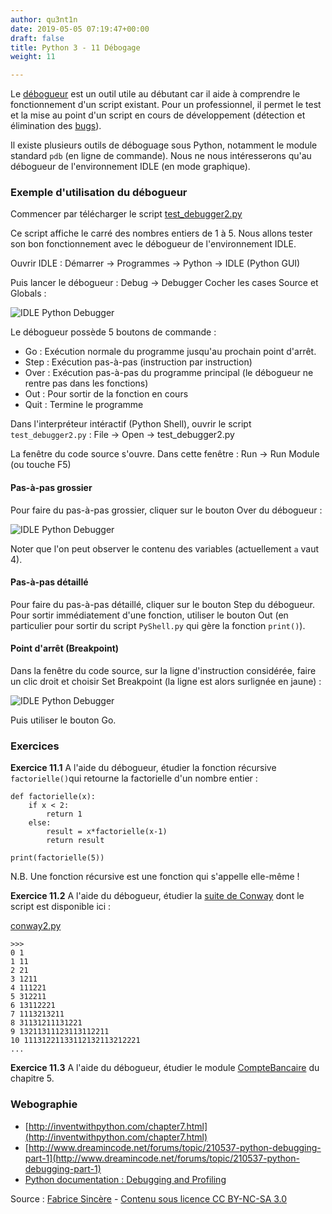 ```yaml
---
author: qu3nt1n
date: 2019-05-05 07:19:47+00:00
draft: false
title: Python 3 - 11 Débogage
weight: 11

---
```




Le [débogueur](http://fr.wikipedia.org/wiki/D%C3%A9bogueur) est un outil utile au débutant car il aide à comprendre le fonctionnement d'un script existant.
Pour un professionnel, il permet le test et la mise au point d'un script en cours de développement (détection et élimination des [bugs](http://fr.wikipedia.org/wiki/Bug_%28informatique%29)).

Il existe plusieurs outils de déboguage sous Python, notamment le module standard `pdb` (en ligne de commande).
Nous ne nous intéresserons qu'au débogueur de l'environnement IDLE (en mode graphique).


### Exemple d'utilisation du débogueur


Commencer par télécharger le script [test_debugger2.py](http://fsincere.free.fr/isn/python/script/test_debugger2.py)

Ce script affiche le carré des nombres entiers de 1 à 5.
Nous allons tester son bon fonctionnement avec le débogueur de l'environnement IDLE.

Ouvrir IDLE :
Démarrer → Programmes → Python → IDLE (Python GUI)

Puis lancer le débogueur :
Debug → Debugger
Cocher les cases Source et Globals :

![IDLE Python Debugger](http://fsincere.free.fr/isn/python/picto/debugger_1.png)


Le débogueur possède 5 boutons de commande :



* Go : Exécution normale du programme jusqu'au prochain point d'arrêt.
* Step : Exécution pas-à-pas (instruction par instruction)
* Over : Exécution pas-à-pas du programme principal (le débogueur ne rentre pas dans les fonctions)
* Out : Pour sortir de la fonction en cours
* Quit : Termine le programme

Dans l'interpréteur intéractif (Python Shell), ouvrir le script `test_debugger2.py` :
File → Open → test_debugger2.py

La fenêtre du code source s'ouvre.
Dans cette fenêtre : Run → Run Module (ou touche F5)


#### Pas-à-pas grossier


Pour faire du pas-à-pas grossier, cliquer sur le bouton Over du débogueur :

![IDLE Python Debugger](http://fsincere.free.fr/isn/python/picto/debugger_2.png)


Noter que l'on peut observer le contenu des variables (actuellement `a` vaut 4).


#### Pas-à-pas détaillé


Pour faire du pas-à-pas détaillé, cliquer sur le bouton Step du débogueur.
Pour sortir immédiatement d'une fonction, utiliser le bouton Out (en particulier pour sortir du script `PyShell.py` qui gère la fonction `print()`).


#### Point d'arrêt (Breakpoint)


Dans la fenêtre du code source, sur la ligne d'instruction considérée, faire un clic droit et choisir Set Breakpoint (la ligne est alors surlignée en jaune) :

![IDLE Python Debugger](http://fsincere.free.fr/isn/python/picto/debugger_3.png)


Puis utiliser le bouton Go.


### Exercices


**Exercice 11.1** A l'aide du débogueur, étudier la fonction récursive `factorielle()`qui retourne la factorielle d'un nombre entier :


    def factorielle(x):
        if x < 2:
            return 1
        else:
            result = x*factorielle(x-1)
            return result

    print(factorielle(5))


N.B. Une fonction récursive est une fonction qui s'appelle elle-même !

**Exercice 11.2** A l'aide du débogueur, étudier la [suite de Conway](http://fr.wikipedia.org/wiki/Suite_de_Conway) dont le script est disponible ici :

[conway2.py](http://fsincere.free.fr/isn/python/script/conway2.py)


    >>>
    0 1
    1 11
    2 21
    3 1211
    4 111221
    5 312211
    6 13112221
    7 1113213211
    8 31131211131221
    9 13211311123113112211
    10 11131221133112132113212221
    ...


**Exercice 11.3** A l'aide du débogueur, étudier le module [CompteBancaire](http://fsincere.free.fr/isn/python/cours_python_classe.php#CompteBancaire) du chapitre 5.


### Webographie





* [http://inventwithpython.com/chapter7.html](http://inventwithpython.com/chapter7.html)
* [http://www.dreamincode.net/forums/topic/210537-python-debugging-part-1](http://www.dreamincode.net/forums/topic/210537-python-debugging-part-1)
* [Python documentation : Debugging and Profiling](http://docs.python.org/2/library/debug.html)






Source : [Fabrice Sincère](http://fsincere.free.fr/isn/python/cours_python_debugger.php) - [Contenu sous licence CC BY-NC-SA 3.0](http://creativecommons.org/licenses/by-nc-sa/3.0/fr/)
